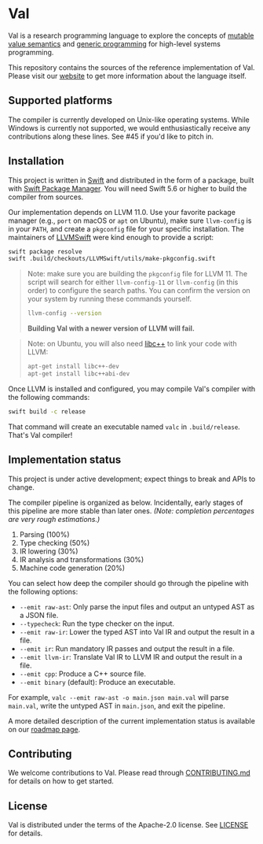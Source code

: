 # Val

Val is a research programming language to explore the concepts of [mutable value semantics](http://www.jot.fm/issues/issue_2022_02/article2.pdf) and [generic programming](https://www.fm2gp.com) for high-level systems programming.

This repository contains the sources of the reference implementation of Val.
Please visit our [website](https://val-lang.dev) to get more information about the language itself.

## Supported platforms

The compiler is currently developed on Unix-like operating systems. While Windows is currently not supported, we would enthusiastically receive any contributions along these lines. See #45 if you'd like to pitch in.

## Installation

This project is written in [Swift](https://www.swift.org) and distributed in the form of a package, built with [Swift Package Manager](https://swift.org/package-manager/).
You will need Swift 5.6 or higher to build the compiler from sources.

Our implementation depends on LLVM 11.0.
Use your favorite package manager (e.g., `port` on macOS or `apt` on Ubuntu), make sure `llvm-config` is in your `PATH`, and create a `pkgconfig` file for your specific installation.
The maintainers of [LLVMSwift](https://github.com/llvm-swift/LLVMSwift) were kind enough to provide a script:


```bash
swift package resolve
swift .build/checkouts/LLVMSwift/utils/make-pkgconfig.swift
```

> Note: make sure you are building the `pkgconfig` file for LLVM 11.
> The script will search for either `llvm-config-11` or `llvm-config` (in this order) to configure the search paths.
> You can confirm the version on your system by running these commands yourself.
> 
> ```bash
> llvm-config --version
> ```
>
> __Building Val with a newer version of LLVM will fail.__

> Note: on Ubuntu, you will also need [libc++](https://libcxx.llvm.org) to link your code with LLVM:
>
> ```bash
> apt-get install libc++-dev
> apt-get install libc++abi-dev
> ```

Once LLVM is installed and configured, you may compile Val's compiler with the following commands:

```bash
swift build -c release
```

That command will create an executable named `valc` in `.build/release`.
That's Val compiler!

## Implementation status

This project is under active development; expect things to break and APIs to change.

The compiler pipeline is organized as below.
Incidentally, early stages of this pipeline are more stable than later ones.
*(Note: completion percentages are very rough estimations.)*
1. Parsing (100%)
2. Type checking (50%)
3. IR lowering (30%)
4. IR analysis and transformations (30%)
5. Machine code generation (20%)

You can select how deep the compiler should go through the pipeline with the following options:
- `--emit raw-ast`: Only parse the input files and output an untyped AST as a JSON file.
- `--typecheck`: Run the type checker on the input.
- `--emit raw-ir`: Lower the typed AST into Val IR and output the result in a file.
- `--emit ir`: Run mandatory IR passes and output the result in a file.
- `--emit llvm-ir`: Translate Val IR to LLVM IR and output the result in a file.
- `--emit cpp`: Produce a C++ source file.
- `--emit binary` (default): Produce an executable.

For example, `valc --emit raw-ast -o main.json main.val` will parse `main.val`, write the untyped AST in `main.json`, and exit the pipeline.

A more detailed description of the current implementation status is available on our [roadmap page](https://www.val-lang.dev/pages/implementation-status.html).

## Contributing

We welcome contributions to Val.
Please read through [CONTRIBUTING.md](CONTRIBUTING.md) for details on how to get started.

## License

Val is distributed under the terms of the Apache-2.0 license.
See [LICENSE](LICENSE) for details.
